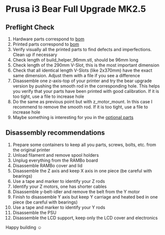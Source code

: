 # Prusa i3 Bear Full Upgrade MK2.5


## Preflight Check

1. Hardware parts correspond to [bom](bom.md)
1. Printed parts correspond to [bom](bom.md)
1. Verify visually all the printed parts to find defects and imperfections. Clean up if necessary
1. Check length of build_helper_96mm.stl, should be 96mm long
1. Check length of the 290mm V-Slot, this is the most important dimension
1. Check that all identical length V-Slots (like 2x370mm) have the exact same dimension. Adjust them with a file if you see a difference
1. Disassemble one z-axis-top of your printer and try the bear upgrade version by pushing the smooth rod in the corresponding hole. This helps you verify that your parts have been printed with good calibration. If it is too tight, use a file to increase hole
1. Do the same as previous point but with z_motor_mount. In this case I recommend to remove the smooth rod. If it is too tight, use a file to increase hole
1. Maybe something is interesting for you in the [optional parts](/optional_parts.md)
 

## Disassembly recommendations

1. Prepare some containers to keep all you parts, screws, bolts, etc. from the original printer
1. Unload filament and remove spool holders
1. Unplug everything from the RAMBo board
1. Disassemble RAMBo cover and lid
1. Disassemble the Z axis and keep X axis in one piece (be careful with bearings)
1. Use a tape and marker to identify your Z rods
1. Identify your Z motors, one has shorter cables
1. Disassemble y-belt-idler and remove the belt from the Y motor
1. Finish to disassemble Y axis but keep Y carriage and heated bed in one piece (be careful with bearings)
1. Use a tape and marker to identify your Y rods
1. Disassemble the PSU
1. Disassemble the LCD support, keep only the LCD cover and electronics

Happy building :relaxed:
